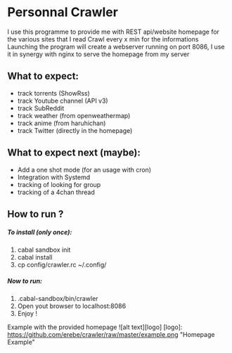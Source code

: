 # Personnal Crawler

I use this programme to provide me with REST api/website homepage for the various sites that I read
Crawl every x min for the informations
Launching the program will create a webserver running on port 8086, I use it in synergy
with nginx to serve the homepage from my server

## What to expect:
- track torrents (ShowRss)
- track Youtube channel (API v3)
- track SubReddit 
- track weather (from openweathermap)
- track anime (from haruhichan)
- track Twitter (directly in the homepage)

## What to expect next (maybe):
- Add a one shot mode (for an usage with cron)
- Integration with Systemd
- tracking of looking for group
- tracking of a 4chan thread

## How to run ? 
##### To install (only once):
1. cabal sandbox init
2. cabal install
3. cp config/crawler.rc ~/.config/

##### Now to run: 
1. .cabal-sandbox/bin/crawler
2. Open yout browser to localhost:8086
3. Enjoy !

Example with the provided homepage
![alt text][logo]
[logo]: https://github.com/erebe/crawler/raw/master/example.png "Homepage Example"
